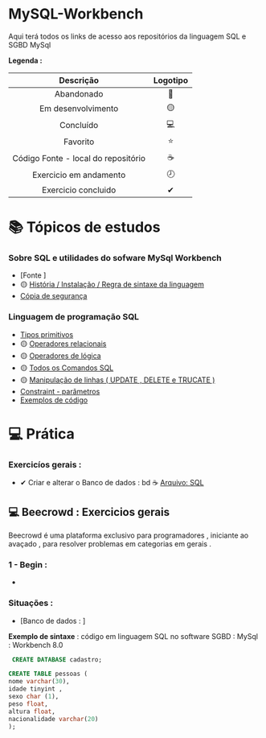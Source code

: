 # MySQL-Workbench 
 <p> Aqui terá todos os links de acesso aos repositórios da linguagem SQL  e SGBD MySql</p>
 

<strong> Legenda :</strong>

|Descrição | Logotipo   | 
|:--: |:--:|
| Abandonado | 🔴 | 
| Em desenvolvimento    |  🟡  | 
| Concluído    |  💻  | 
| Favorito | ⭐ | 
| Código Fonte - local do repositório | ☕| 
| Exercicio em andamento |  🕗  |  
| Exercicio concluido | ✔ | 


# 📚 Tópicos de estudos 


### Sobre SQL e utilidades do sofware MySql Workbench

* [Fonte ]
* 🟡 [ História / Instalação / Regra de sintaxe da linguagem   ](https://github.com/LeandroPereira2603/MySQL-Workbench/blob/main/Explica%C3%A7%C3%B4es/Historia-instala%C3%A7%C3%A3o.md)
* [Cópia de segurança](https://github.com/LeandroPereira2603/MySQL-Workbench/blob/main/Explica%C3%A7%C3%B4es/C%C3%B3pa%20de%20seguran%C3%A7a.md)



### Linguagem de programação SQL 

* [Tipos primitivos](https://github.com/LeandroPereira2603/MySQL-Workbench/blob/main/Explica%C3%A7%C3%B4es/tipos-primitivos.md)
* 🟡 [Operadores relacionais](https://github.com/LeandroPereira2603/MySQL-Workbench/blob/main/Explica%C3%A7%C3%B4es/Operadores%20relacionais.md)
* 🟡 [Operadores de lógica](https://github.com/LeandroPereira2603/MySQL-Workbench/blob/main/Explica%C3%A7%C3%B4es/Operadores%20de%20l%C3%B3gica.md)
* 🟡 [ Todos os Comandos SQL  ](https://github.com/LeandroPereira2603/MySQL-Workbench/blob/main/Explica%C3%A7%C3%B4es/Comandos%20sql.md)
* 🟡 [ Manipulação de linhas ( UPDATE , DELETE e TRUCATE )](https://github.com/LeandroPereira2603/MySQL-Workbench/blob/main/Explica%C3%A7%C3%B4es/Manipulando%20linhas%20(update%2Cdelete%2Ctruncate).md)
* [Constraint - parâmetros](https://github.com/LeandroPereira2603/MySQL-Workbench/blob/main/Explica%C3%A7%C3%B4es/Constraint.md)
* [Exemplos de código](https://github.com/LeandroPereira2603/MySQL-Workbench/blob/main/Explica%C3%A7%C3%B4es/Exemplo-c%C3%B3digo.md)

# 💻 Prática 

### Exercicíos gerais : 

* ✔ Criar e alterar o Banco de dados : bd  ☕ [Arquivo: SQL](https://github.com/LeandroPereira2603/MySQL-Workbench/blob/main/Pratica/bd.sql)


## 💻 Beecrowd : Exercicios gerais

<p>
Beecrowd é uma plataforma exclusivo para programadores , iniciante ao avaçado , para resolver problemas em categorias em gerais .
</p>

### 1 - Begin :

* 



### Situações : 

* [Banco de dados : ]

**Exemplo de sintaxe** : código em linguagem SQL no software SGBD : MySql : Workbench 8.0 
```sql
 CREATE DATABASE cadastro;
```
 ```sql
CREATE TABLE pessoas (
nome varchar(30),
idade tinyint ,
sexo char (1),
peso float,
altura float,
nacionalidade varchar(20)
);

 ```



